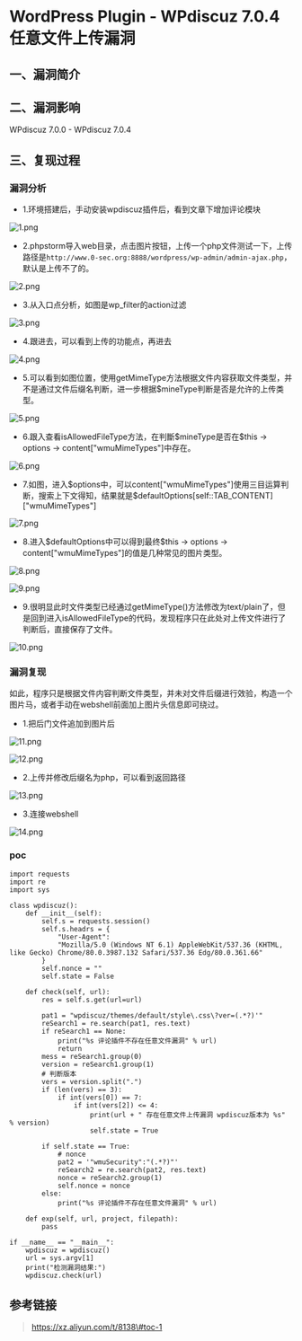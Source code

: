 WordPress Plugin - WPdiscuz 7.0.4 任意文件上传漏洞
==================================================

一、漏洞简介
------------

二、漏洞影响
------------

WPdiscuz 7.0.0 - WPdiscuz 7.0.4

三、复现过程
------------

### 漏洞分析

-   1.环境搭建后，手动安装wpdiscuz插件后，看到文章下增加评论模块

![1.png](/Users/aresx/Documents/VulWiki/.resource/WordPressPlugin-WPdiscuz7.0.4任意文件上传漏洞/media/rId25.png)

-   2.phpstorm导入web目录，点击图片按钮，上传一个php文件测试一下，上传路径是`http://www.0-sec.org:8888/wordpress/wp-admin/admin-ajax.php`，默认是上传不了的。

![2.png](/Users/aresx/Documents/VulWiki/.resource/WordPressPlugin-WPdiscuz7.0.4任意文件上传漏洞/media/rId26.png)

-   3.从入口点分析，如图是wp\_filter的action过滤

![3.png](/Users/aresx/Documents/VulWiki/.resource/WordPressPlugin-WPdiscuz7.0.4任意文件上传漏洞/media/rId27.png)

-   4.跟进去，可以看到上传的功能点，再进去

![4.png](/Users/aresx/Documents/VulWiki/.resource/WordPressPlugin-WPdiscuz7.0.4任意文件上传漏洞/media/rId28.png)

-   5.可以看到如图位置，使用getMimeType方法根据文件内容获取文件类型，并不是通过文件后缀名判断，进一步根据\$mineType判断是否是允许的上传类型。

![5.png](/Users/aresx/Documents/VulWiki/.resource/WordPressPlugin-WPdiscuz7.0.4任意文件上传漏洞/media/rId29.png)

-   6.跟入查看isAllowedFileType方法，在判斷\$mineType是否在\$this -\>
    options -\> content\[\"wmuMimeTypes\"\]中存在。

![6.png](/Users/aresx/Documents/VulWiki/.resource/WordPressPlugin-WPdiscuz7.0.4任意文件上传漏洞/media/rId30.png)

-   7.如图，进入\$options中，可以content\[\"wmuMimeTypes\"\]使用三目运算判断，搜索上下文得知，结果就是\$defaultOptions\[self::TAB\_CONTENT\]\[\"wmuMimeTypes\"\]

![7.png](/Users/aresx/Documents/VulWiki/.resource/WordPressPlugin-WPdiscuz7.0.4任意文件上传漏洞/media/rId31.png)

-   8.进入\$defaultOptions中可以得到最终\$this -\> options -\>
    content\[\"wmuMimeTypes\"\]的值是几种常见的图片类型。

![8.png](/Users/aresx/Documents/VulWiki/.resource/WordPressPlugin-WPdiscuz7.0.4任意文件上传漏洞/media/rId32.png)

![9.png](/Users/aresx/Documents/VulWiki/.resource/WordPressPlugin-WPdiscuz7.0.4任意文件上传漏洞/media/rId33.png)

-   9.很明显此时文件类型已经通过getMimeType()方法修改为text/plain了，但是回到进入isAllowedFileType的代码，发现程序只在此处对上传文件进行了判断后，直接保存了文件。

![10.png](/Users/aresx/Documents/VulWiki/.resource/WordPressPlugin-WPdiscuz7.0.4任意文件上传漏洞/media/rId34.png)

### 漏洞复现

如此，程序只是根据文件内容判断文件类型，并未对文件后缀进行效验，构造一个图片马，或者手动在webshell前面加上图片头信息即可绕过。

-   1.把后门文件追加到图片后

![11.png](/Users/aresx/Documents/VulWiki/.resource/WordPressPlugin-WPdiscuz7.0.4任意文件上传漏洞/media/rId36.png)

![12.png](/Users/aresx/Documents/VulWiki/.resource/WordPressPlugin-WPdiscuz7.0.4任意文件上传漏洞/media/rId37.png)

-   2.上传并修改后缀名为php，可以看到返回路径

![13.png](/Users/aresx/Documents/VulWiki/.resource/WordPressPlugin-WPdiscuz7.0.4任意文件上传漏洞/media/rId38.png)

-   3.连接webshell

![14.png](/Users/aresx/Documents/VulWiki/.resource/WordPressPlugin-WPdiscuz7.0.4任意文件上传漏洞/media/rId39.png)

### poc

    import requests
    import re
    import sys

    class wpdiscuz():
        def __init__(self):
            self.s = requests.session()
            self.s.headrs = {
                "User-Agent":
                "Mozilla/5.0 (Windows NT 6.1) AppleWebKit/537.36 (KHTML, like Gecko) Chrome/80.0.3987.132 Safari/537.36 Edg/80.0.361.66"
            }
            self.nonce = ""
            self.state = False

        def check(self, url):
            res = self.s.get(url=url)

            pat1 = "wpdiscuz/themes/default/style\.css\?ver=(.*?)'"
            reSearch1 = re.search(pat1, res.text)
            if reSearch1 == None:
                print("%s 评论插件不存在任意文件漏洞" % url) 
                return
            mess = reSearch1.group(0)
            version = reSearch1.group(1)
            # 判断版本
            vers = version.split(".")
            if (len(vers) == 3):
                if int(vers[0]) == 7:
                    if int(vers[2]) <= 4:
                        print(url + " 存在任意文件上传漏洞 wpdiscuz版本为 %s" % version)
                        self.state = True

            if self.state == True:
                # nonce
                pat2 = '"wmuSecurity":"(.*?)"'
                reSearch2 = re.search(pat2, res.text)
                nonce = reSearch2.group(1)
                self.nonce = nonce
            else:
                print("%s 评论插件不存在任意文件漏洞" % url)    

        def exp(self, url, project, filepath):
            pass

    if __name__ == "__main__":
        wpdiscuz = wpdiscuz()
        url = sys.argv[1]
        print("检测漏洞结果:")
        wpdiscuz.check(url)

参考链接
--------

> https://xz.aliyun.com/t/8138\#toc-1
